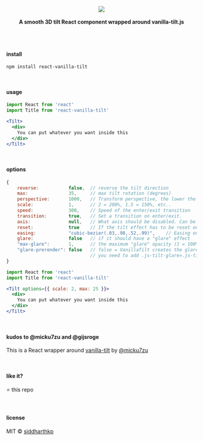 <p align="center">
  <img src="logo.png"/>
  <br><br>
  <b>A smooth 3D tilt React component wrapped around vanilla-tilt.js</b>
  <br><br>
</p>

&nbsp;

#### install

```
npm install react-vanilla-tilt
```

&nbsp;

#### usage

```jsx
import React from 'react'
import Title from 'react-vanilla-tilt'

<Tilt>
  <div>
    You can put whatever you want inside this
  </div>
</Tilt>
```

&nbsp;

#### options

```js
{
    reverse:           false,  // reverse the tilt direction
    max:               35,     // max tilt rotation (degrees)
    perspective:       1000,   // Transform perspective, the lower the more extreme the tilt gets.
    scale:             1,      // 2 = 200%, 1.5 = 150%, etc..
    speed:             300,    // Speed of the enter/exit transition
    transition:        true,   // Set a transition on enter/exit.
    axis:              null,   // What axis should be disabled. Can be X or Y.
    reset:             true    // If the tilt effect has to be reset on exit.
    easing:            "cubic-bezier(.03,.98,.52,.99)",    // Easing on enter/exit.
    glare:             false   // if it should have a "glare" effect
    "max-glare":       1,      // the maximum "glare" opacity (1 = 100%, 0.5 = 50%)
    "glare-prerender": false   // false = VanillaTilt creates the glare elements for you, otherwise
                               // you need to add .js-tilt-glare>.js-tilt-glare-inner by yourself
}
```

```jsx
import React from 'react'
import Title from 'react-vanilla-tilt'

<Tilt options={{ scale: 2, max: 25 }}>
  <div>
    You can put whatever you want inside this
  </div>
</Tilt>
```

&nbsp;

#### kudos to @micku7zu and @gijsroge

This is a React wrapper around [vanilla-tilt](https://github.com/micku7zu/vanilla-tilt.js) by [@micku7zu](https://github.com/micku7zu)

&nbsp;

#### like it?

:star: this repo

&nbsp;

#### license

MIT © [siddharthkp](https://github.com/siddharthkp)
